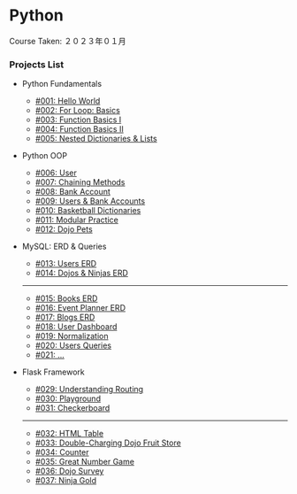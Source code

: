 # Python

Course Taken: ２０２３年０１月

### Projects List

- Python Fundamentals
    - [#001: Hello World](Wk1-Fundamentals/001-Hello_World)
    - [#002: For Loop: Basics](Wk1-Fundamentals/002-For_Loop_Basics_I/)
    - [#003: Function Basics I](Wk1-Fundamentals/003-Functions_Basics_I/)
    - [#004: Function Basics II](Wk1-Fundamentals/004-Functions_Basics_II/)
    - [#005: Nested Dictionaries & Lists](Wk1-Fundamentals/005-Nested_Dictionaries_and_Lists/)

- Python OOP
    - [#006: User](Wk2-OOP/006-User/)
    - [#007: Chaining Methods](Wk2-OOP/007-Chaining_Methods/)
    - [#008: Bank Account](Wk2-OOP/008-BankAccount/)
    - [#009: Users & Bank Accounts](Wk2-OOP/009-Users_with_BankAccounts/)
    - [#010: Basketball Dictionaries](#)
    - [#011: Modular Practice](#)
    - [#012: Dojo Pets](#)

- MySQL: ERD & Queries
    - [#013: Users ERD](Wk3-MySQL/erd/013-Users-ERD/)
    - [#014: Dojos & Ninjas ERD](Wk3-MySQL/erd/014-Dojos_and_Ninjas-ERD)
    ---
    - [#015: Books ERD](Wk3-MySQL/erd/015-Books-ERD/)
    - [#016: Event Planner ERD](#)
    - [#017: Blogs ERD](#)
    - [#018: User Dashboard](#)
    - [#019: Normalization](#)
    - [#020: Users Queries](#)
    - [#021: ...](#)

- Flask Framework
    - [#029: Understanding Routing](Wk4-Flask/029-Understanding_Routing/)
    - [#030: Playground](Wk4-Flask/030-Playground/)
    - [#031: Checkerboard](Wk4-Flask/031-Checkboard/)
    ---
    - [#032: HTML Table](#)
    - [#033: Double-Charging Dojo Fruit Store](#)
    - [#034: Counter](#)
    - [#035: Great Number Game](#)
    - [#036: Dojo Survey](#)
    - [#037: Ninja Gold](#)

<!-- - Flask + MySQL - Full-Stack -->